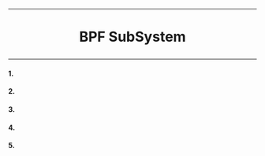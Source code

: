 ------------------------------------------------------------------------------------------------------------------------------------------
# <p align='center'> BPF SubSystem </p>
------------------------------------------------------------------------------------------------------------------------------------------
#### 
#### 1.
#### 2.
#### 3.
#### 4.
#### 5.

